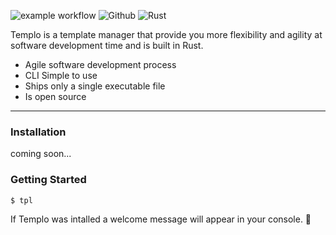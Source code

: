 ![example workflow](https://github.com/pultzlucas/templo/actions/workflows/rust.yml/badge.svg)
![Github](https://img.shields.io/badge/GitHub-100000?style=for-the-badge&logo=github&logoColor=white)
![Rust](https://img.shields.io/badge/Rust-black?style=for-the-badge&logo=rust&logoColor=#E57324) 

Templo is a template manager that provide you more flexibility and agility at software development time and is built in Rust.

- Agile software development process
- CLI Simple to use
- Ships only a single executable file
- Is open source

---

### Installation

coming soon...

### Getting Started

```command
$ tpl
```

If Templo was intalled a welcome message will appear in your console. 🎉
